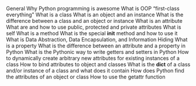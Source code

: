 General 
Why Python programming is awesome 
What is OOP 
“first-class everything” 
What is a class 
What is an object and an instance 
What is the difference between a class and an object or instance 
What is an attribute 
What are and how to use public, protected and private attributes 
What is self 
What is a method 
What is the special __init__ method and how to use it 
What is Data Abstraction, Data Encapsulation, and Information Hiding 
What is a property 
What is the difference between an attribute and a property in Python 
What is the Pythonic way to write getters and setters in Python 
How to dynamically create arbitrary new attributes for existing instances of a class 
How to bind attributes to object and classes 
What is the __dict__ of a class and/or instance of a class and what does it contain 
How does Python find the attributes of an object or class 
How to use the getattr function 
